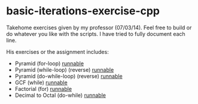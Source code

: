 basic-iterations-exercise-cpp
=====================

Takehome exercises given by my professor (07/03/14). Feel free to build or do whatever you like with the scripts. I have tried to fully document each line.

His exercises or the assignment includes:

- Pyramid (for-loop) [runnable](http://runnable.com/U7hAn4ZzA7V5-3BN/basic-pyramid-for-loop-for-c%2B%2B)
- Pyramid (while-loop) (reverse) [runnable](http://runnable.com/U7hBq_SPFxUQYh9e/reverse-basic-pyramid-while-loop-for-c%2B%2B) 
- Pyramid (do-while-loop) (reverse) [runnable](http://runnable.com/U7g_h_SPFxUQYh7e/basic-reverse-pyramid-do-while-for-c%2B%2B)
- GCF (while) [runnable](http://runnable.com/U7hA6_SPFxUQYh80/gcf-while-loop-for-c%2B%2B)
- Factorial (for) [runnable](http://runnable.com/U7hACfSPFxUQYh73/factorial-for-loop-for-c%2B%2B)
- Decimal to Octal (do-while) [runnable](http://runnable.com/U7hBOoZzA7V5-3Bm/dec-to-oct-do-while-loop-for-c%2B%2B)

